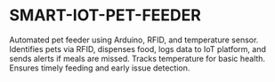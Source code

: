 # SMART-IOT-PET-FEEDER
Automated pet feeder using Arduino, RFID, and temperature sensor. Identifies pets via RFID, dispenses food, logs data to IoT platform, and sends alerts if meals are missed. Tracks temperature for basic health. Ensures timely feeding and early issue detection.
